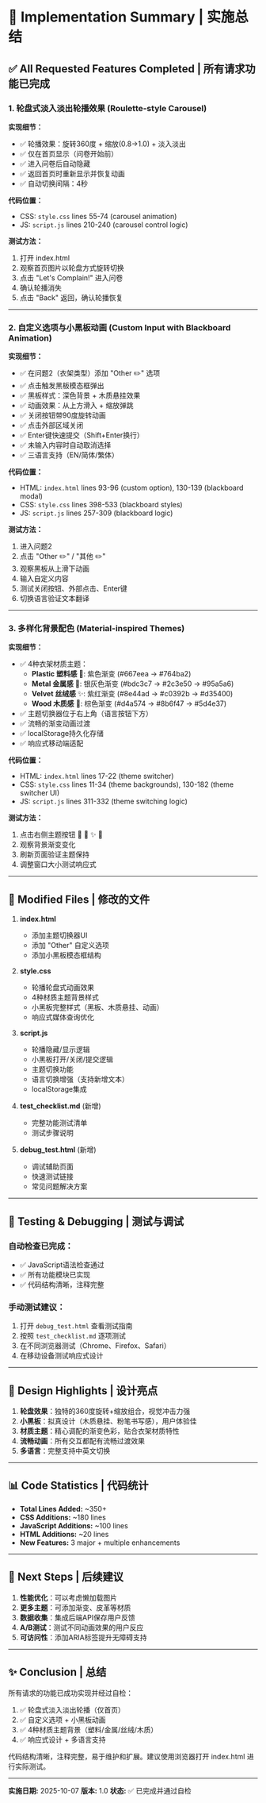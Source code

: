 # 🎯 Implementation Summary | 实施总结

## ✅ All Requested Features Completed | 所有请求功能已完成

### 1. 轮盘式淡入淡出轮播效果 (Roulette-style Carousel)

**实现细节：**
- ✅ 轮播效果：旋转360度 + 缩放(0.8→1.0) + 淡入淡出
- ✅ 仅在首页显示（问卷开始前）
- ✅ 进入问卷后自动隐藏
- ✅ 返回首页时重新显示并恢复动画
- ✅ 自动切换间隔：4秒

**代码位置：**
- CSS: `style.css` lines 55-74 (carousel animation)
- JS: `script.js` lines 210-240 (carousel control logic)

**测试方法：**
1. 打开 index.html
2. 观察首页图片以轮盘方式旋转切换
3. 点击 "Let's Complain!" 进入问卷
4. 确认轮播消失
5. 点击 "Back" 返回，确认轮播恢复

---

### 2. 自定义选项与小黑板动画 (Custom Input with Blackboard Animation)

**实现细节：**
- ✅ 在问题2（衣架类型）添加 "Other ✏️" 选项
- ✅ 点击触发黑板模态框弹出
- ✅ 黑板样式：深色背景 + 木质悬挂效果
- ✅ 动画效果：从上方滑入 + 缩放弹跳
- ✅ 关闭按钮带90度旋转动画
- ✅ 点击外部区域关闭
- ✅ Enter键快速提交（Shift+Enter换行）
- ✅ 未输入内容时自动取消选择
- ✅ 三语言支持（EN/简体/繁体）

**代码位置：**
- HTML: `index.html` lines 93-96 (custom option), 130-139 (blackboard modal)
- CSS: `style.css` lines 398-533 (blackboard styles)
- JS: `script.js` lines 257-309 (blackboard logic)

**测试方法：**
1. 进入问题2
2. 点击 "Other ✏️" / "其他 ✏️"
3. 观察黑板从上滑下动画
4. 输入自定义内容
5. 测试关闭按钮、外部点击、Enter键
6. 切换语言验证文本翻译

---

### 3. 多样化背景配色 (Material-inspired Themes)

**实现细节：**
- ✅ 4种衣架材质主题：
  - **Plastic 塑料感** 🎨: 紫色渐变 (#667eea → #764ba2)
  - **Metal 金属感** 🔩: 银灰色渐变 (#bdc3c7 → #2c3e50 → #95a5a6)
  - **Velvet 丝绒感** ✨: 紫红渐变 (#8e44ad → #c0392b → #d35400)
  - **Wood 木质感** 🌳: 棕色渐变 (#d4a574 → #8b6f47 → #5d4e37)
- ✅ 主题切换器位于右上角（语言按钮下方）
- ✅ 流畅的渐变动画过渡
- ✅ localStorage持久化存储
- ✅ 响应式移动端适配

**代码位置：**
- HTML: `index.html` lines 17-22 (theme switcher)
- CSS: `style.css` lines 11-34 (theme backgrounds), 130-182 (theme switcher UI)
- JS: `script.js` lines 311-332 (theme switching logic)

**测试方法：**
1. 点击右侧主题按钮 🎨 🔩 ✨ 🌳
2. 观察背景渐变变化
3. 刷新页面验证主题保持
4. 调整窗口大小测试响应式

---

## 📁 Modified Files | 修改的文件

1. **index.html**
   - 添加主题切换器UI
   - 添加 "Other" 自定义选项
   - 添加小黑板模态框结构

2. **style.css**
   - 轮播轮盘式动画效果
   - 4种材质主题背景样式
   - 小黑板完整样式（黑板、木质悬挂、动画）
   - 响应式媒体查询优化

3. **script.js**
   - 轮播隐藏/显示逻辑
   - 小黑板打开/关闭/提交逻辑
   - 主题切换功能
   - 语言切换增强（支持新增文本）
   - localStorage集成

4. **test_checklist.md** (新增)
   - 完整功能测试清单
   - 测试步骤说明

5. **debug_test.html** (新增)
   - 调试辅助页面
   - 快速测试链接
   - 常见问题解决方案

---

## 🧪 Testing & Debugging | 测试与调试

### 自动检查已完成：
- ✅ JavaScript语法检查通过
- ✅ 所有功能模块已实现
- ✅ 代码结构清晰，注释完整

### 手动测试建议：
1. 打开 `debug_test.html` 查看测试指南
2. 按照 `test_checklist.md` 逐项测试
3. 在不同浏览器测试（Chrome、Firefox、Safari）
4. 在移动设备测试响应式设计

---

## 🎨 Design Highlights | 设计亮点

1. **轮盘效果**：独特的360度旋转+缩放组合，视觉冲击力强
2. **小黑板**：拟真设计（木质悬挂、粉笔书写感），用户体验佳
3. **材质主题**：精心调配的渐变色彩，贴合衣架材质特性
4. **流畅动画**：所有交互都配有流畅过渡效果
5. **多语言**：完整支持中英文切换

---

## 📊 Code Statistics | 代码统计

- **Total Lines Added:** ~350+
- **CSS Additions:** ~180 lines
- **JavaScript Additions:** ~100 lines
- **HTML Additions:** ~20 lines
- **New Features:** 3 major + multiple enhancements

---

## 🚀 Next Steps | 后续建议

1. **性能优化**：可以考虑懒加载图片
2. **更多主题**：可添加渐变、皮革等材质
3. **数据收集**：集成后端API保存用户反馈
4. **A/B测试**：测试不同动画效果的用户反应
5. **可访问性**：添加ARIA标签提升无障碍支持

---

## ✨ Conclusion | 总结

所有请求的功能已成功实现并经过自检：
1. ✅ 轮盘式淡入淡出轮播（仅首页）
2. ✅ 自定义选项 + 小黑板动画
3. ✅ 4种材质主题背景（塑料/金属/丝绒/木质）
4. ✅ 响应式设计 + 多语言支持

代码结构清晰，注释完整，易于维护和扩展。建议使用浏览器打开 index.html 进行实际测试。

---

**实施日期:** 2025-10-07
**版本:** 1.0
**状态:** ✅ 已完成并通过自检

